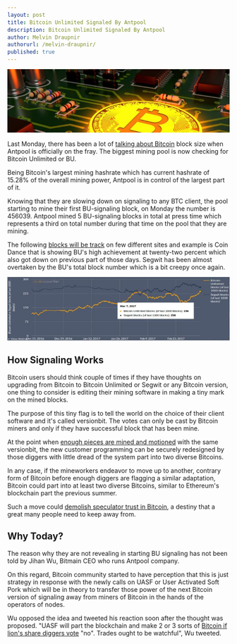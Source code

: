 ```yaml
---
layout: post
title: Bitcoin Unlimited Signaled By Antpool
description: Bitcoin Unlimited Signaled By Antpool
author: Melvin Draupnir
authorurl: /melvin-draupnir/
published: true
---
```


<p><center><img src="/images/wuc-antpool-signal.jpg" alt="Bitcoin Unlimited Signaled By Antpool"/></center></p>

<p>Last Monday, there has been a lot of <a href="/dubai-to-host-a-new-world-blockchain-forum/">talking about Bitcoin</a> block size when Antpool is officially on the fray. The biggest mining pool is now checking for Bitcoin Unlimited or BU.</p>

<p>Being Bitcoin's  largest mining hashrate which has current hashrate of 15.28% of the overall mining power, Antpool is in control of the largest part of it. </p>

<p>Knowing that they are slowing down on signaling to any BTC client, the pool starting to mine their first BU-signaling block, on Monday the number is 456039. Antpool mined 5 BU-signaling blocks in total at press time which represents a third on total number during that time on the pool that they are mining.</p>

<p>The following <a href="/bitcoin-might-be-affect-with-digital-geneva-convention/">blocks will be track</a> on few different sites and example is Coin Dance that is showing BU's high achievement at twenty-two percent which also got down on previous part of those days. Segwit has been almost overtaken by the BU's total block number which is a bit creepy once again.</p>
 
<p><center><img src="/images/wuc-antpool-signal-2.jpg" alt="Bitcoin Unlimited Signaled By Antpool"/></center></p>
 
<h2>How Signaling Works</h2>

<p>Bitcoin users should think couple of times if they have thoughts on upgrading from Bitcoin to Bitcoin Unlimited or Segwit or any Bitcoin version, one thing to consider is editing their mining software in making a tiny mark on the mined blocks. </p>

<p>The purpose of this tiny flag is to tell the world on the choice of their client software and it's called versionbit. The votes can only be cast by Bitcoin miners and only if they have successful block that has been mine.</p>

<p>At the point when <a href="/bitcoin-economy-will-be-helpful-to-conceal-greeks-richness/">enough pieces are mined and motioned</a> with the same versionbit, the new customer programming can be securely redesigned by those diggers with little dread of the system part into two diverse Bitcoins. </p>

<p>In any case, if the mineworkers endeavor to move up to another, contrary form of Bitcoin before enough diggers are flagging a similar adaptation, Bitcoin could part into at least two diverse Bitcoins, similar to Ethereum's blockchain part the previous summer. </p>

<p>Such a move could <a href="/bank-of-canada-studies-digital-currencies/">demolish speculator trust in Bitcoin</a>, a destiny that a great many people need to keep away from.</p>

<h2>Why Today?</h2>

<p>The reason why they are not revealing in starting BU signaling has not been told by Jihan Wu, Bitmain CEO who runs Antpool company. </p>

<p>On this regard, Bitcoin community started to have perception that this is just strategy in response with the newly calls on UASF or User Activated Soft Pork which will be in theory to transfer those power of the next Bitcoin version of signaling away from miners of Bitcoin in the hands of the operators of nodes.</p>

<p>Wu opposed the idea and tweeted his reaction soon after the thought was proposed. "UASF will part the blockchain and make 2 or 3 sorts of <a href="/a-new-way-for-bitcoin-improvement-introduced-lumino-for-better-scalability/">Bitcoin if lion's share diggers vote</a> "no". Trades ought to be watchful", Wu tweeted. </p>
